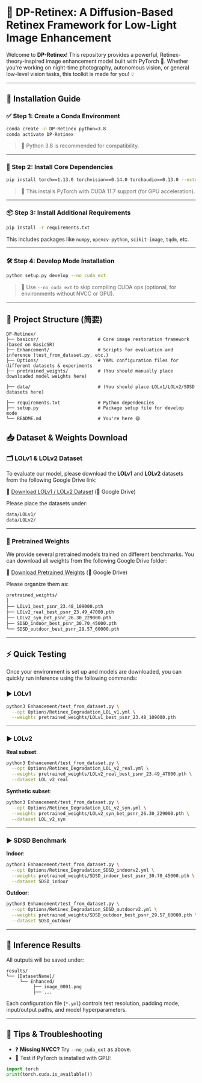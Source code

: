 # 🌙 DP-Retinex: A Diffusion-Based Retinex Framework for Low-Light Image Enhancement

Welcome to **DP-Retinex**! This repository provides a powerful, Retinex-theory-inspired image enhancement model built with PyTorch 🧠. Whether you're working on night-time photography, autonomous vision, or general low-level vision tasks, this toolkit is made for you! 💡

---

## 🚀 Installation Guide

### ✅ Step 1: Create a Conda Environment

```bash
conda create -n DP-Retinex python=3.8
conda activate DP-Retinex
````

> 🧊 Python 3.8 is recommended for compatibility.

---

### 🔧 Step 2: Install Core Dependencies

```bash
pip install torch==1.13.0 torchvision==0.14.0 torchaudio==0.13.0 --extra-index-url https://download.pytorch.org/whl/cu117
```

> 🚀 This installs PyTorch with CUDA 11.7 support (for GPU acceleration).

---

### 📦 Step 3: Install Additional Requirements

```bash
pip install -r requirements.txt
```

This includes packages like `numpy`, `opencv-python`, `scikit-image`, `tqdm`, etc.

---

### 🛠️ Step 4: Develop Mode Installation

```bash
python setup.py develop --no_cuda_ext
```

> 🔧 Use `--no_cuda_ext` to skip compiling CUDA ops (optional, for environments without NVCC or GPU).

---

## 📂 Project Structure (简要)

```
DP-Retinex/
├── basicsr/                      # Core image restoration framework (based on BasicSR)
├── Enhancement/                  # Scripts for evaluation and inference (test_from_dataset.py, etc.)
├── Options/                      # YAML configuration files for different datasets & experiments
├── pretrained_weights/           # (You should manually place downloaded model weights here)

├── data/                         # (You should place LOLv1/LOLv2/SDSD datasets here)
  
├── requirements.txt              # Python dependencies
├── setup.py                      # Package setup file for develop mode
└── README.md                     # You're here 😄

```

## 📥 Dataset & Weights Download

### 🗂️ LOLv1 & LOLv2 Dataset

To evaluate our model, please download the **LOLv1** and **LOLv2** datasets from the following Google Drive link:

🔗 [Download LOLv1 / LOLv2 Dataset](https://drive.google.com/file/d/1cKj4t45AxGJjK4Z2v-T1hMjhSnSNlJjC/view?usp=drive_link) (📁 Google Drive)

Please place the datasets under:

```bash
data/LOLv1/
data/LOLv2/
```

---

### 💾 Pretrained Weights

We provide several pretrained models trained on different benchmarks. You can download all weights from the following Google Drive folder:

🔗 [Download Pretrained Weights](https://drive.google.com/drive/folders/1-kyiMzUDK6PN9Nafo7Jni3v5xjwlCUFf?usp=drive_link) (📁 Google Drive)

Please organize them as:

```bash
pretrained_weights/
│
├── LOLv1_best_psnr_23.48_109000.pth
├── LOLv2_real_best_psnr_23.49_47000.pth
├── LOLv2_syn_bet_psnr_26.30_229000.pth
├── SDSD_indoor_best_psnr_30.70_45000.pth
└── SDSD_outdoor_best_psnr_29.57_60000.pth
```

---

## ⚡ Quick Testing

Once your environment is set up and models are downloaded, you can quickly run inference using the following commands:

### ▶️ LOLv1

```bash
python3 Enhancement/test_from_dataset.py \
  --opt Options/Retinex_Degradation_LOL_v1.yml \
  --weights pretrained_weights/LOLv1_best_psnr_23.48_109000.pth
```

---

### ▶️ LOLv2

**Real subset**:

```bash
python3 Enhancement/test_from_dataset.py \
  --opt Options/Retinex_Degradation_LOL_v2_real.yml \
  --weights pretrained_weights/LOLv2_real_best_psnr_23.49_47000.pth \
  --dataset LOL_v2_real
```

**Synthetic subset**:

```bash
python3 Enhancement/test_from_dataset.py \
  --opt Options/Retinex_Degradation_LOL_v2_syn.yml \
  --weights pretrained_weights/LOLv2_syn_bet_psnr_26.30_229000.pth \
  --dataset LOL_v2_syn
```

---

### ▶️ SDSD Benchmark

**Indoor**:

```bash
python3 Enhancement/test_from_dataset.py \
  --opt Options/Retinex_Degradation_SDSD_indoorv2.yml \
  --weights pretrained_weights/SDSD_indoor_best_psnr_30.70_45000.pth \
  --dataset SDSD_indoor
```

**Outdoor**:

```bash
python3 Enhancement/test_from_dataset.py \
  --opt Options/Retinex_Degradation_SDSD_outdoorv2.yml \
  --weights pretrained_weights/SDSD_outdoor_best_psnr_29.57_60000.pth \
  --dataset SDSD_outdoor
```

---

## 🧪 Inference Results

All outputs will be saved under:

```
results/
└── [DatasetName]/
     └── Enhanced/
          ├── image_0001.png
          ├── ...
```

Each configuration file (`*.yml`) controls test resolution, padding mode, input/output paths, and model hyperparameters.

---


## 💬 Tips & Troubleshooting

* ❓ **Missing NVCC?** Try `--no_cuda_ext` as above.
* 🧪 Test if PyTorch is installed with GPU:

```python
import torch
print(torch.cuda.is_available())
```
